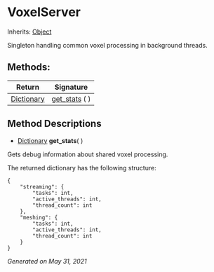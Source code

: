# VoxelServer

Inherits: [Object](https://docs.godotengine.org/en/stable/classes/class_object.html)


Singleton handling common voxel processing in background threads.

## Methods:


Return                                                                              | Signature
----------------------------------------------------------------------------------- | -------------------------------
[Dictionary](https://docs.godotengine.org/en/stable/classes/class_dictionary.html)  | [get_stats](#i_get_stats) ( )
<p></p>

## Method Descriptions

- [Dictionary](https://docs.godotengine.org/en/stable/classes/class_dictionary.html)<span id="i_get_stats"></span> **get_stats**( )

Gets debug information about shared voxel processing.

The returned dictionary has the following structure:

```gdscript
{
	"streaming": {
		"tasks": int,
		"active_threads": int,
		"thread_count": int
	},
	"meshing": {
		"tasks": int,
		"active_threads": int,
		"thread_count": int
	}
}

```

_Generated on May 31, 2021_
